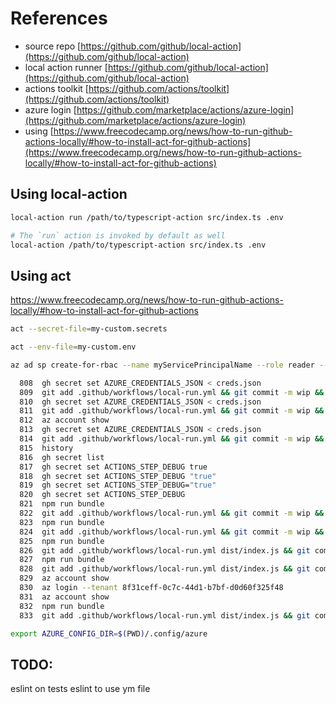 # References

- source repo
  [https://github.com/github/local-action](https://github.com/github/local-action)
- local action runner
  [https://github.com/github/local-action](https://github.com/github/local-action)
- actions toolkit
  [https://github.com/actions/toolkit](https://github.com/actions/toolkit)
- azure login
  [https://github.com/marketplace/actions/azure-login](https://github.com/marketplace/actions/azure-login)
- using
  [https://www.freecodecamp.org/news/how-to-run-github-actions-locally/#how-to-install-act-for-github-actions](https://www.freecodecamp.org/news/how-to-run-github-actions-locally/#how-to-install-act-for-github-actions)

## Using local-action

```sh
local-action run /path/to/typescript-action src/index.ts .env

# The `run` action is invoked by default as well
local-action /path/to/typescript-action src/index.ts .env
```

## Using act

https://www.freecodecamp.org/news/how-to-run-github-actions-locally/#how-to-install-act-for-github-actions

```sh
act --secret-file=my-custom.secrets

act --env-file=my-custom.env
```

```sh
az ad sp create-for-rbac --name myServicePrincipalName --role reader --scopes /subscriptions/mySubscriptionId/resourceGroups/myResourceGroupName

```

```sh
  808  gh secret set AZURE_CREDENTIALS_JSON < creds.json
  809  git add .github/workflows/local-run.yml && git commit -m wip && git push
  810  gh secret set AZURE_CREDENTIALS_JSON < creds.json
  811  git add .github/workflows/local-run.yml && git commit -m wip && git push
  812  az account show
  813  gh secret set AZURE_CREDENTIALS_JSON < creds.json
  814  git add .github/workflows/local-run.yml && git commit -m wip && git push
  815  history
  816  gh secret list
  817  gh secret set ACTIONS_STEP_DEBUG true
  818  gh secret set ACTIONS_STEP_DEBUG "true"
  819  gh secret set ACTIONS_STEP_DEBUG="true"
  820  gh secret set ACTIONS_STEP_DEBUG
  821  npm run bundle
  822  git add .github/workflows/local-run.yml && git commit -m wip && git push
  823  npm run bundle
  824  git add .github/workflows/local-run.yml && git commit -m wip && git push
  825  npm run bundle
  826  git add .github/workflows/local-run.yml dist/index.js && git commit -m wip && git push
  827  npm run bundle
  828  git add .github/workflows/local-run.yml dist/index.js && git commit -m wip && git push
  829  az account show
  830  az login --tenant 8f31ceff-0c7c-44d1-b7bf-d0d60f325f48
  831  az account show
  832  npm run bundle
  833  git add .github/workflows/local-run.yml dist/index.js && git commit -m wip && git push
```

```sh
export AZURE_CONFIG_DIR=$(PWD)/.config/azure
```



## TODO:

eslint on tests
eslint to use ym file